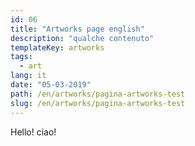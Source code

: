 ```yaml
---
id: 06
title: "Artworks page english"
description: "qualche contenuto"
templateKey: artworks
tags:
  - art
lang: it
date: "05-03-2019"
path: /en/artworks/pagina-artworks-test
slug: /en/artworks/pagina-artworks-test
---
```


Hello! ciao!
